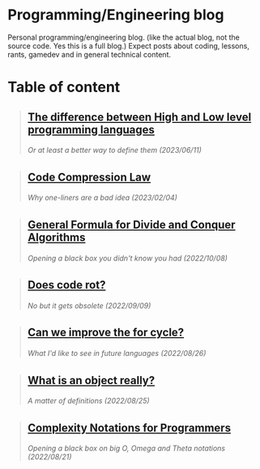 # Programming/Engineering blog
Personal programming/engineering blog. (like the actual blog, not the source code. Yes this is a full blog.)
Expect posts about coding, lessons, rants, gamedev and in general technical content.

# Table of content

> ## [The difference between High and Low level programming languages](/posts/high_vs_low_level.md)
> ###### Or at least a better way to define them (2023/06/11)


> ## [Code Compression Law](/posts/code_compression_law.md)
> ###### Why one-liners are a bad idea (2023/02/04)


> ## [General Formula for Divide and Conquer Algorithms](/posts/general_divide_and_conquer.md)
> ###### Opening a black box you didn't know you had (2022/10/08)


> ## [Does code rot?](/posts/does_code_rot.md)
> ###### No but it gets obsolete (2022/09/09)


> ## [Can we improve the for cycle?](/posts/best_for_cycle.md)
> ###### What I'd like to see in future languages (2022/08/26)


>  ## [What is an object really?](/posts/what_is_an_object.md)
>  ###### A matter of definitions (2022/08/25)


>  ## [Complexity Notations for Programmers](/posts/big_o_omega_theta_notation.md)
>  ###### Opening a black box on big O, Omega and Theta notations (2022/08/21)
